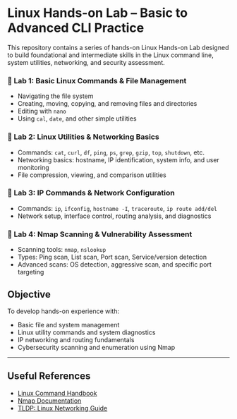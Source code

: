 # Linux Hands-on Lab – Basic to Advanced CLI Practice

This repository contains a series of hands-on Linux Hands-on Lab designed to build foundational and intermediate skills in the Linux command line, system utilities, networking, and security assessment. 

### 🔹 Lab 1: Basic Linux Commands & File Management
- Navigating the file system
- Creating, moving, copying, and removing files and directories
- Editing with `nano`
- Using `cal`, `date`, and other simple utilities

### 🔹 Lab 2: Linux Utilities & Networking Basics
- Commands: `cat`, `curl`, `df`, `ping`, `ps`, `grep`, `gzip`, `top`, `shutdown`, etc.
- Networking basics: hostname, IP identification, system info, and user monitoring
- File compression, viewing, and comparison utilities

### 🔹 Lab 3: IP Commands & Network Configuration
- Commands: `ip`, `ifconfig`, `hostname -I`, `traceroute`, `ip route add/del`
- Network setup, interface control, routing analysis, and diagnostics

### 🔹 Lab 4: Nmap Scanning & Vulnerability Assessment
- Scanning tools: `nmap`, `nslookup`
- Types: Ping scan, List scan, Port scan, Service/version detection
- Advanced scans: OS detection, aggressive scan, and specific port targeting

## Objective
To develop hands-on experience with:
- Basic file and system management
- Linux utility commands and system diagnostics
- IP networking and routing fundamentals
- Cybersecurity scanning and enumeration using Nmap

---

## Useful References
- [Linux Command Handbook](https://linuxcommand.org/)
- [Nmap Documentation](https://nmap.org/book/man-briefoptions.html)
- [TLDP: Linux Networking Guide](https://tldp.org/LDP/nag2/)



